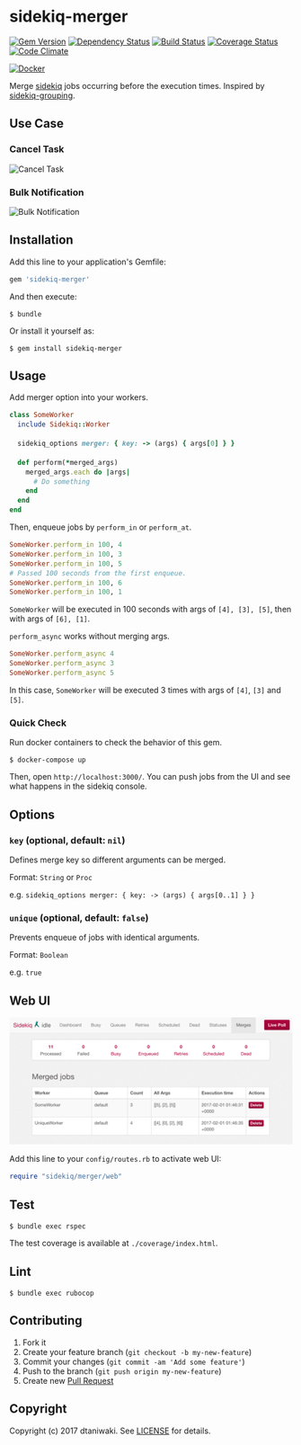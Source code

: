 # sidekiq-merger

[![Gem Version][gem-image]][gem-link]
[![Dependency Status][deps-image]][deps-link]
[![Build Status][build-image]][build-link]
[![Coverage Status][cov-image]][cov-link]
[![Code Climate][gpa-image]][gpa-link]

[![Docker][docker-hub-image]][docker-hub-link]

Merge [sidekiq](http://sidekiq.org/) jobs occurring before the execution times. Inspired by [sidekiq-grouping](https://github.com/gzigzigzeo/sidekiq-grouping).

## Use Case

### Cancel Task

![Cancel Task](misc/cancel_task_flow.png)

### Bulk Notification

![Bulk Notification](misc/bulk_notification_flow.png)

## Installation

Add this line to your application's Gemfile:

```ruby
gem 'sidekiq-merger'
```

And then execute:

    $ bundle

Or install it yourself as:

    $ gem install sidekiq-merger

## Usage

Add merger option into your workers.

```ruby
class SomeWorker
  include Sidekiq::Worker

  sidekiq_options merger: { key: -> (args) { args[0] } }

  def perform(*merged_args)
    merged_args.each do |args|
      # Do something
    end
  end
end
```

Then, enqueue jobs by `perform_in` or `perform_at`.

```ruby
SomeWorker.perform_in 100, 4
SomeWorker.perform_in 100, 3
SomeWorker.perform_in 100, 5
# Passed 100 seconds from the first enqueue.
SomeWorker.perform_in 100, 6
SomeWorker.perform_in 100, 1
```

`SomeWorker` will be executed in 100 seconds with args of `[4], [3], [5]`, then with args of `[6], [1]`.

`perform_async` works without merging args.

```ruby
SomeWorker.perform_async 4
SomeWorker.perform_async 3
SomeWorker.perform_async 5
```

In this case, `SomeWorker` will be executed 3 times with args of `[4]`, `[3]` and `[5]`.

### Quick Check

Run docker containers to check the behavior of this gem.

    $ docker-compose up

Then, open `http://localhost:3000/`. You can push jobs from the UI and see what happens in the sidekiq console.

## Options

### `key` (optional, default: `nil`)

Defines merge key so different arguments can be merged.

Format: `String` or `Proc`

e.g. `sidekiq_options merger: { key: -> (args) { args[0..1] } }`

### `unique` (optional, default: `false`)

Prevents enqueue of jobs with identical arguments.

Format: `Boolean`

e.g. `true`

## Web UI

![Web UI](misc/web_ui.png)

Add this line to your `config/routes.rb` to activate web UI:

```ruby
require "sidekiq/merger/web"
```

## Test

    $ bundle exec rspec

The test coverage is available at `./coverage/index.html`.

## Lint

    $ bundle exec rubocop

## Contributing

1. Fork it
2. Create your feature branch (`git checkout -b my-new-feature`)
3. Commit your changes (`git commit -am 'Add some feature'`)
4. Push to the branch (`git push origin my-new-feature`)
5. Create new [Pull Request](../../pull/new/master)

## Copyright

Copyright (c) 2017 dtaniwaki. See [LICENSE](LICENSE) for details.

[gem-image]:   https://badge.fury.io/rb/sidekiq-merger.svg
[gem-link]:    http://badge.fury.io/rb/sidekiq-merger
[build-image]: https://secure.travis-ci.org/dtaniwaki/sidekiq-merger.svg
[build-link]:  http://travis-ci.org/dtaniwaki/sidekiq-merger
[deps-image]:  https://gemnasium.com/dtaniwaki/sidekiq-merger.svg
[deps-link]:   https://gemnasium.com/dtaniwaki/sidekiq-merger
[cov-image]:   https://coveralls.io/repos/dtaniwaki/sidekiq-merger/badge.png
[cov-link]:    https://coveralls.io/r/dtaniwaki/sidekiq-merger
[gpa-image]:   https://codeclimate.com/github/dtaniwaki/sidekiq-merger.svg
[gpa-link]:    https://codeclimate.com/github/dtaniwaki/sidekiq-merger
[docker-hub-image]: http://dockeri.co/image/dtaniwaki/sidekiq-merger
[docker-hub-link]: https://hub.docker.com/r/dtaniwaki/sidekiq-merger/
